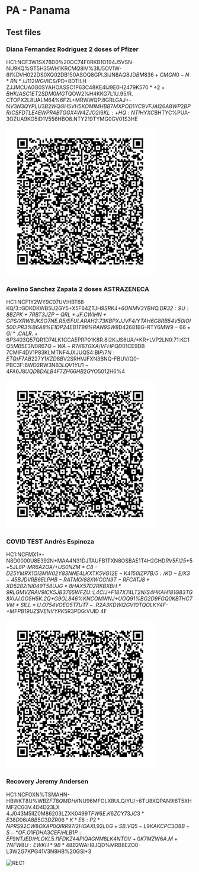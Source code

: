 # PA - Panama

## Test files

### Diana Fernandez Rodriguez 2 doses of Pfizer

HC1:NCF3W1SX78D0%20OC74F0RKB1O194J5VSN-NU9KQ%GT5H35WH1KR$CMQ8%7S9DD4:RM%UMRELNJDZDBG9XNL6OI2:I9TVBRGSSR/K3/8D6BH$IV%3IU5OV1W-6I%DVH022DS0XQ02DB150ASOQ8GPI.3IJN8A*Q*8JD$BM836+CMGN0-N*RN*/J112W%38TBXYOYECK9IIO0L%7O31%ITO/3K5AAC64E5187+E00$GVICS/PD+8DTII.H ZJJMCUA0G0SYAHOASSC1P63C48KE4IJ9E0H2479K57$0*+2+BHK/ASC1ET2SDM0MGT$QOW2%H4KKG7L1U.95/R. CTOPX2L8UALM64%6F2L+MRWWQP.8GRLGAJ+-N$V3N3QYPLU3B2WQGH5VH5KOMIMHBB7MXPOD1YC9VFJAI26A8WP2BPR/CSFDTLE4EWPR4BTGGX4W4ZJO2I6KL:+HQ:NTIHYXC$BHTYC%PUA-3OZUA9KO5ID1V556HBO8.NTY219TYMG0GV01S3HE

![VAC1](VAC1.png)

###  Avelino Sanchez Zapata 2 doses ASTRAZENECA

HC1:NCF1Y2WY9$C0%20:CC2KI7.3631POT.I7$7UV:HBT68 KQ/3::GDKDKWB5U2GY5+X5F64ZTJH*9SRK4+6O$NMV3YBHQ.DR32:9U:8BZPK+7RBT3JZP-QRL*JF.CWIHN+GP S/XRW8JKSO7NE.R5/EFU LA$RAH2:73KBPXJJVF4/YTAH6G8RB54V50IOI500:PR3%B6A8%E1DP24EB1T98%RAN9SW8*D42681BG-RT$Y6MW9-66+GI*.CALR.+6P34%QDGJD9:3360V$03Q57QR1D74LK1CCAEPRP01K8R.8I2K:JS6UA/*KR+LVP2LN0:71:KC1$Q5MB5E3N0R67Q-WA-R7K87GXA/VFHPQD 01$CE9DB 7CMIF4DV1P83KLMTNF4JXJUQS4:BI$P/7N:ETQ/F7AB227Y1KZD8B$V2SRHVJFXN3BNQ-FBUV/Q0-PBC3F:BWD2RW3NB$3LQV1YU1-4FA6J8UQD8DALB4F7ZH66HB2G$YO5012H6%4

![VAC2](VAC2.png)

### COVID TEST Andrés Espinoza

HC1:NCFMX1*-N8D0000U8E392N+MAA4N31DJTAUFB1TXN8OSBAE1T4H2GHD*RV5FI25*+5+5J*L8P-MR6A2OA/+U$S0NZM*C8-D25YMRX1OI3MW02Y83NNE4LKXTK5VG12E-K415 0IZP7B/5:/KD-E/K3-45BJDVRB6ELPHB-RATMO/88XWCGN9T-RFCATJ8*XD$5282INI0$49T58UJG*8HAX57D2RKBXBH*9RLGMVZRAV9ICK5JB3765WF$ZU::L4CIJ+F187X74LT2N/S$4HKAH181G83TG8XUJ$.G$O5 %GRZLEEM*J58AATT21Z4YD36%OJ0RCT1WX4MD4 0KO*342V/P0BH0392D7RHHRL%A13CMKL2NDME1AUA-X6Z5KAXILKD$H5K.2Q+G9OL846%KNCOMWNJ+UOQ91%BG2D9FGQ0$KBTHC7VM*S ILL*U.O754VOEO5T7UT7-.R2A3KDWI2G%NV$V10TQOLKY4F-+MFPB19UZ$VENVYPK*5R3PDG:VUID 4F

![TEST1](TEST1.png)

### Recovery Jeremy Andersen

HC1:NCFOXN%TSMAHN-HBWKT8U%WBZ$FT8QMDHK$NU96MFOLX8ULQ/YU/+6TU8XQPAN9I6T5XHMF2CG3V.4D4D23LX 4.J043M5IIZ0M86203LZXK0$499TFW6E.K6ZCY73JC3*E38D06IA8B5C3DZR06*K*E8: P2*NPRS92CW8OXAP0QIRR97I2HOAXL92L0G+SB.V Q5-L9KAKCPC3O8B-S-*OF.O1FDHA3CEF/HLB1P:EF9NTJED/HLOKL5.I1FDKZ44PIQAGNM8LK4NTOV+0K7MZW6A.M+7NFW8U:EWKH*9B*48B%6 6PY*I%+T%MVP1M/O1XLFB3CNEEM/JKU1$2WAH8JQD%MRB8EZO0-L3W2G7KPG41V3N8HB%20GSI*3

![REC1](REC1.png)





